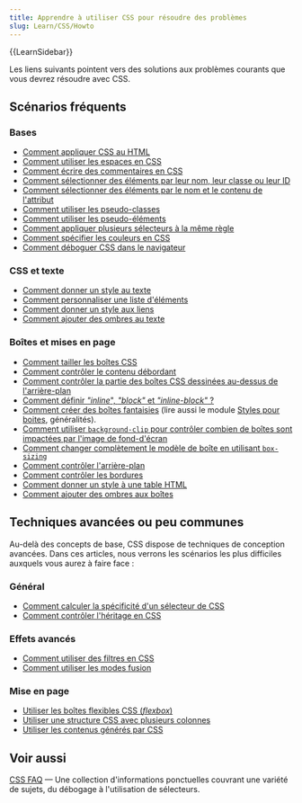 ```yaml
---
title: Apprendre à utiliser CSS pour résoudre des problèmes
slug: Learn/CSS/Howto
---
```


{{LearnSidebar}}

Les liens suivants pointent vers des solutions aux problèmes courants que vous devrez résoudre avec CSS.

## Scénarios fréquents

### Bases

- [Comment appliquer CSS au HTML](/en-US/docs/Learn/CSS/First_steps/How_CSS_works#how_to_apply_your_css_to_your_html)
- [Comment utiliser les espaces en CSS](/en-US/docs/Learn/CSS/First_steps/How_CSS_is_structured#les_blancs)
- [Comment écrire des commentaires en CSS](/en-US/docs/Learn/CSS/First_steps/How_CSS_is_structured#les_commentaires)
- [Comment sélectionner des éléments par leur nom, leur classe ou leur ID](/en-US/docs/Learn/CSS/Building_blocks/Selectors#les_sélecteurs_simples)
- [Comment sélectionner des éléments par le nom et le contenu de l'attribut](/en-US/docs/Learn/CSS/Building_blocks/Selectors#les_sélecteurs_d'attribut)
- [Comment utiliser les pseudo-classes](/en-US/docs/Learn/CSS/Building_blocks/Selectors#les_pseudo-classes)
- [Comment utiliser les pseudo-éléments](/en-US/docs/Learn/CSS/Building_blocks/Selectors#les_pseudo-éléments)
- [Comment appliquer plusieurs sélecteurs à la même règle](/en-US/docs/Learn/CSS/Building_blocks/Selectors#les_combinateurs)
- [Comment spécifier les couleurs en CSS](/en-US/docs/Learn/CSS/Building_blocks/Values_and_units#couleurs)
- [Comment déboguer CSS dans le navigateur](/fr/docs/Learn/CSS/Building_blocks/Debugging_CSS#inspecting_the_dom_and_css)

### CSS et texte

- [Comment donner un style au texte](/fr/docs/Learn/CSS/Styling_text/Fundamentals)
- [Comment personnaliser une liste d'éléments](/fr/docs/Learn/CSS/Styling_text/Styling_lists)
- [Comment donner un style aux liens](/fr/docs/Learn/CSS/Styling_text/Styling_links)
- [Comment ajouter des ombres au texte](/fr/docs/Learn/CSS/Styling_text/Fundamentals#ombres_du_texte)

### Boîtes et mises en page

- [Comment tailler les boîtes CSS](/fr/docs/Learn/CSS/Introduction_to_CSS/Box_model#box_properties)
- [Comment contrôler le contenu débordant](/en-US/docs/Learn/CSS/Building_blocks/The_box_model#les_dépassements)
- [Comment contrôler la partie des boîtes CSS dessinées au-dessus de l'arrière-plan](/fr/Apprendre/CSS/Introduction_à_CSS/Le_modèle_de_boîte#L%27arrière-plan)
- [Comment définir _"inline_", _"block"_ et _"inline-block"_ ?](/en-US/docs/Learn/CSS/Building_blocks/The_box_model#les_types_de_boîte)
- [Comment créer des boîtes fantaisies](/fr/docs/Learn/CSS/Howto/Create_fancy_boxes) (lire aussi le module [Styles pour boites](/fr/docs/Learn/CSS/Building_blocks), généralités).
- [Comment utiliser `background-clip` pour contrôler combien de boîtes sont impactées par l'image de fond-d'écran](/fr/docs/Learn/CSS/Howto/Create_fancy_boxes#les_arrière-plans)
- [Comment changer complètement le modèle de boîte en utilisant `box-sizing`](/fr/docs/Learn/CSS/Building_blocks/The_box_model#changing_the_box_model_completely)
- [Comment contrôler l'arrière-plan](/fr/docs/Learn/CSS/Building_blocks/Backgrounds_and_borders)
- [Comment contrôler les bordures](/fr/docs/Learn/CSS/Building_blocks/Backgrounds_and_borders)
- [Comment donner un style à une table HTML](/fr/docs/Learn/CSS/Building_blocks/Styling_tables)
- [Comment ajouter des ombres aux boîtes](/fr/docs/Learn/CSS/Building_blocks/Advanced_styling_effects#box_shadows)

## Techniques avancées ou peu communes

Au-delà des concepts de base, CSS dispose de techniques de conception avancées. Dans ces articles, nous verrons les scénarios les plus difficiles auxquels vous aurez à faire face :

### Général

- [Comment calculer la spécificité d'un sélecteur de CSS](/en-US/docs/Learn/CSS/Building_blocks/Cascade_and_inheritance#specificity)
- [Comment contrôler l'héritage en CSS](/fr/Apprendre/CSS/Introduction_à_CSS/La_cascade_et_l_héritage#L%27héritage)

### Effets avancés

- [Comment utiliser des filtres en CSS](/fr/docs/Learn/CSS/Building_blocks/Advanced_styling_effects#filters)
- [Comment utiliser les modes fusion](/fr/docs/Learn/CSS/Building_blocks/Advanced_styling_effects#blend_modes)

### Mise en page

- [Utiliser les boîtes flexibles CSS (_flexbox_)](/fr/docs/Web/CSS/CSS_flexible_box_layout/Basic_concepts_of_flexbox)
- [Utiliser une structure CSS avec plusieurs colonnes](/fr/docs/Web/CSS/CSS_multicol_layout/Using_multicol_layouts)
- [Utiliser les contenus générés par CSS](/fr/docs/Learn/CSS/Howto/Generated_content)

## Voir aussi

[CSS FAQ](/fr/docs/Learn/CSS/Howto/CSS_FAQ) — Une collection d'informations ponctuelles couvrant une variété de sujets, du débogage à l'utilisation de sélecteurs.

